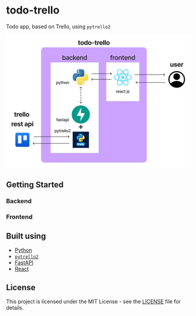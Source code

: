 # todo-trello
Todo app, based on Trello, using `pytrello2`

![](./assets/todo-trello.png)

## Getting Started

### Backend

### Frontend

## Built using

- [Python](https://www.python.org)
- [`pytrello2`](https://pypi.org/project/pytrello2)
- [FastAPI](https://fastapi.tiangolo.com)
- [React](https://reactjs.org)

## License

This project is licensed under the MIT License - see the [LICENSE](./LICENSE) file for details.

